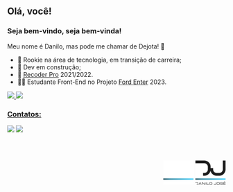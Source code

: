 ## Olá, você!

### Seja bem-vindo, seja bem-vinda!

Meu nome é Danilo, mas pode me chamar de Dejota! :handshake:

- :footprints: Rookie na área de tecnologia, em transição de carreira;
- :bricks: Dev em construção;
- :medal_sports: [Recoder Pro](https://www.recodepro.org.br/) 2021/2022.
- :man_technologist: Estudante Front-End no Projeto [Ford Enter](https://www.fordenter.ford.com/) 2023.

<div>
<a href="https://github.com/odejota">
<img height="180em" src="https://github-readme-stats.vercel.app/api/top-langs/?username=odejota&layout=compact&langs_count=7&theme=react"/>
<img height="180em" src="https://github-readme-stats.vercel.app/api?username=odejota&show_icons=true&theme=react&include_all_commits=true&count_private=true"/>
</div>
  
### Contatos:

<div>
<a href = "mailto:danilo.j.stos@gmail.com"><img src="https://img.shields.io/badge/Gmail-D14836?style=for-the-badge&logo=gmail&logoColor=white" target="_blank"></a>
<a href="https://www.linkedin.com/in/odanilojose" target="_blank"><img src="https://img.shields.io/badge/-LinkedIn-%230077B5?style=for-the-badge&logo=linkedin&logoColor=white" target="_blank"></a>   
</div>

<br/><br/>

<div align="end">
  <img width="70px" src="https://github.com/odejota/odejota/blob/main/Dejota-Logo-Light.png#gh-dark-mode-only">
  <img width="70px" src="https://github.com/odejota/odejota/blob/main/Dejota-Logo-Dark.png#gh-light-mode-only">
</div>
